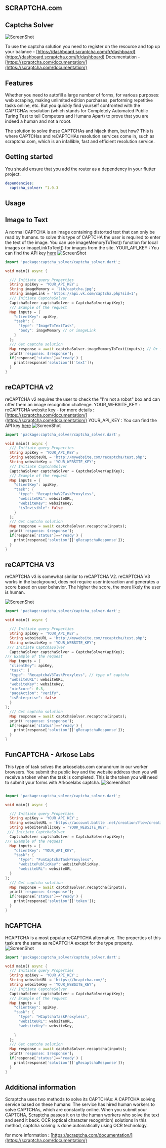 <!-- 
This README describes the package. If you publish this package to pub.dev,
this README's contents appear on the landing page for your package.

For information about how to write a good package README, see the guide for
[writing package pages](https://dart.dev/guides/libraries/writing-package-pages). 

For general information about developing packages, see the Dart guide for
[creating packages](https://dart.dev/guides/libraries/create-library-packages)
and the Flutter guide for
[developing packages and plugins](https://flutter.dev/developing-packages). 
-->

## SCRAPTCHA.com
## Captcha Solver

<img alt="ScreenShot" src="https://github.com/taneflit/captcha_solver/raw/master/images/screen2.png"/>

To use the captcha solution you need to register on the resource and top up your balance - [https://dashboard.scraptcha.com/fr/dashboard](https://dashboard.scraptcha.com/fr/dashboard)
Documentation -[https://scraptcha.com/documentation/](https://scraptcha.com/documentation/)

## Features

Whether you need to autofill a large number of forms, for various purposes: web scraping, making unlimited edition purchases, performing repetitive tasks online, etc. But you quickly find yourself confronted with the CAPTCHAs resolution (which stands for Completely Automated Public Turing Test to tell Computers and Humans Apart) to prove that you are indeed a human and not a robot.

The solution to solve these CAPTCHAs and hijack them, but how? This is where CAPTCHas and reCAPTCHAs resolution services come in, such as scraptcha.com, which is an infallible, fast and efficient resolution service.


## Getting started

You should ensure that you add the router as a dependency in your flutter project.

```yaml
dependencies:
  captcha_solver: ^1.0.3
```

## Usage
## Image to Text 
A normal CAPTCHA is an image containing distorted text that can only be read by humans. to solve this type of CAPTCHA the user is required to enter the text of the image.
You can use imageMemoryToText() function for local images or imageLinkToText() for images from the site.
YOUR_API_KEY : You can find the API  key [here](https://dashboard.scraptcha.com/fr/dashboard)
<img alt="ScreenShot" src="https://github.com/taneflit/captcha_solver/raw/master/images/captcha.jpg"/>
```dart
import 'package:captcha_solver/captcha_solver.dart';

void main() async {

  /// Initiate query Properties
  String apiKey = 'YOUR_API_KEY';
  String imageMemory = 'lib/captcha.jpg';
  String imageLink = 'https://api.vk.com/captcha.php?sid=1';
  /// Initiate CaptchaSolver
  CaptchaSolver captchaSolver = CaptchaSolver(apiKey);
  /// Example of the request
  Map inputs = {
    "clientKey": apiKey,
    "task": {
      "type": "ImageToTextTask",
      "body": imageMemory // or imageLink
    }
  };
  /// Get captcha solution
  Map response = await captchaSolver.imageMemoryToText(inputs); // Or imageLinkToText()
  print('response: $response');
  if(response['status']=='ready') {
    print(response['solution']['text']);
  }
}
```
## reCAPTCHA v2
reCAPTCHA v2 requires the user to check the "I'm not a robot" box and can offer them an image recognition challenge.
YOUR_WEBSITE_KEY : reCAPTCHA website key - for more details : [https://scraptcha.com/documentation/](https://scraptcha.com/documentation/)
YOUR_API_KEY : You can find the API  key [here](https://dashboard.scraptcha.com/fr/dashboard)
<img alt="ScreenShot" src="https://github.com/taneflit/captcha_solver/raw/master/images/reCAPTCHAv2.jpg"/>
```dart
import 'package:captcha_solver/captcha_solver.dart';

void main() async {
  /// Initiate query Properties
  String apiKey = 'YOUR_API_KEY';
  String websiteURL = 'http://mywebsite.com/recaptcha/test.php';
  String websiteKey = 'YOUR_WEBSITE_KEY';
  /// Initiate CaptchaSolver
  CaptchaSolver captchaSolver = CaptchaSolver(apiKey);
  /// Example of the request
  Map inputs = {
    "clientKey": apiKey,
    "task": {
      "type": "RecaptchaV2TaskProxyless",
      "websiteURL": websiteURL,
      "websiteKey": websiteKey,
      "isInvisible": false
    }
  };
  /// Get captcha solution
  Map response = await captchaSolver.recaptcha(inputs);
  print('response: $response');
  if(response['status']=='ready') {
    print(response['solution']['gRecaptchaResponse']);
  }
}


```
## reCAPTCHA V3
reCAPTCHA v3 is somewhat similar to reCAPTCHA V2. reCAPTCHA V3 works in the background, does not require user interaction and generates a score based on user behavior. The higher the score, the more likely the user is human.

![ScreenShot](https://github.com/taneflit/captcha_solver/raw/master/images/recaptcha-3-768x426.png)
```dart
import 'package:captcha_solver/captcha_solver.dart';

void main() async {

  /// Initiate query Properties
  String apiKey = 'YOUR_API_KEY';
  String websiteURL = 'http://mywebsite.com/recaptcha/test.php';
  String websiteKey = 'YOUR_WEBSITE_KEY';
 /// Initiate CaptchaSolver
  CaptchaSolver captchaSolver = CaptchaSolver(apiKey);
/// Example of the request
  Map inputs = {
  "clientKey": apiKey,
  "task": {
  "type": "RecaptchaV3TaskProxyless", // type of captcha
  "websiteURL": websiteURL,
  "websiteKey": websiteKey,
  "minScore": 0.3,
  "pageAction": "verify",
  "isEnterprise": false
  }
};
  /// Get captcha solution
  Map response = await captchaSolver.recaptcha(inputs);
  print('response: $response');
  if(response['status']=='ready') {
    print(response['solution']['gRecaptchaResponse']);
  }
}

```
## FunCAPTCHA - Arkose Labs
This type of task solves the arkoselabs.com conundrum in our worker browsers. You submit the public key and the website address then you will receive a token when the task is completed. This is the token you will need to submit your forms with Arkoselabs captcha.
<img alt="ScreenShot" src="https://github.com/taneflit/captcha_solver/raw/master/images/funcaptcha1.e289a39-1.jpg"/>
```dart

import 'package:captcha_solver/captcha_solver.dart';

void main() async {

  /// Initiate query Properties
  String apiKey = 'YOUR_API_KEY';
  String websiteURL = 'https://account.battle .net/creation/flow/creation-full';
  String websitePublicKey = 'YOUR_WEBSITE_KEY';
 /// Initiate CaptchaSolver
  CaptchaSolver captchaSolver = CaptchaSolver(apiKey);
/// Example of the request
  Map inputs = {
    "clientKey": "YOUR_API_KEY",
    "task": {
      "type": "FunCaptchaTaskProxyless",
      "websitePublicKey": websitePublicKey,
      "websiteURL": websiteURL
  }
};
  /// Get captcha solution
  Map response = await captchaSolver.recaptcha(inputs);
  print('response: $response');
  if(response['status']=='ready') {
    print(response['solution']['token']);
  }
}
```
## hCAPTCHA
HCAPTCHA is a most popular reCAPTCHA alternative. The properties of this task are the same as reCAPTCHA except for the type property.
<img alt="ScreenShot" src="https://github.com/taneflit/captcha_solver/raw/master/images/hcaptcha_example1.f7d96e5-1.png"/>
```dart
import 'package:captcha_solver/captcha_solver.dart';

void main() async {
  /// Initiate query Properties
  String apiKey = 'YOUR_API_KEY';
  String websiteURL = 'https://hcaptcha.com/';
  String websiteKey = 'YOUR_WEBSITE_KEY';
  /// Initiate CaptchaSolver
  CaptchaSolver captchaSolver = CaptchaSolver(apiKey);
  /// Example of the request
  Map inputs = {
    "clientKey": apiKey,
    "task": {
      "type": "HCaptchaTaskProxyless",
      "websiteURL": websiteURL,
      "websiteKey": websiteKey,
  
    }
  };
  /// Get captcha solution
  Map response = await captchaSolver.recaptcha(inputs);
  print('response: $response');
  if(response['status']=='ready') {
    print(response['solution']['gRecaptchaResponse']);
  }
}


```



## Additional information
Scraptcha uses two methods to solve its CAPTCHAs:
A CAPTCHA solving service based on these humans: The service has hired human workers to solve CAPTCHAs, which are constantly online. When you submit your CAPTCHA, Scraptcha passes it on to the human workers who solve the text and send it back.
OCR (optical character recognition) solutions
In this method, captcha solving is done automatically using OCR technology.

for more information : [https://scraptcha.com/documentation/](https://scraptcha.com/documentation/)